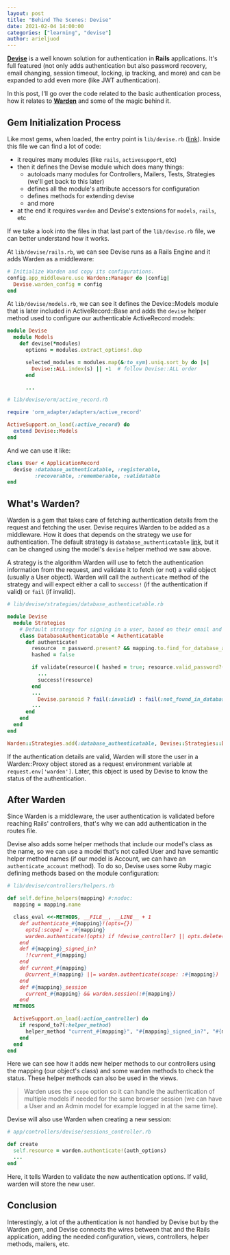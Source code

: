 ```yaml
---
layout: post
title: "Behind The Scenes: Devise"
date: 2021-02-04 14:00:00
categories: ["learning", "devise"]
author: arieljuod
---
```


[**Devise**](https://github.com/heartcombo/devise) is a well known solution for authentication in **Rails** applications. It's full featured (not only adds authentication but also password recovery, email changing, session timeout, locking, ip tracking, and more) and can be expanded to add even more (like JWT authentication).

In this post, I'll go over the code related to the basic authentication process, how it relates to [**Warden**](https://github.com/wardencommunity/warden) and some of the magic behind it.

<!--more-->

## Gem Initialization Process

Like most gems, when loaded, the entry point is `lib/devise.rb` ([link](https://github.com/heartcombo/devise/blob/master/lib/devise.rb)). Inside this file we can find a lot of code:
- it requires many modules (like `rails`, `activesupport`, etc)
- then it defines the Devise module which does many things:
  - autoloads many modules for Controllers, Mailers, Tests, Strategies (we'll get back to this later)
  - defines all the module's attribute accessors for configuration
  - defines methods for extending devise
  - and more
- at the end it requires `warden` and Devise's extensions for `models`, `rails`, etc

If we take a look into the files in that last part of the `lib/devise.rb` file, we can better understand how it works.

At `lib/devise/rails.rb`, we can see Devise runs as a Rails Engine and it adds Warden as a middleware:

```ruby
# Initialize Warden and copy its configurations.
config.app_middleware.use Warden::Manager do |config|
  Devise.warden_config = config
end
```

At `lib/devise/models.rb`, we can see it defines the Device::Models module that is later included in ActiveRecord::Base and adds the `devise` helper method used to configure our authenticable ActiveRecord models:

```ruby
module Devise
  module Models
    def devise(*modules)
      options = modules.extract_options!.dup

      selected_modules = modules.map(&:to_sym).uniq.sort_by do |s|
        Devise::ALL.index(s) || -1  # follow Devise::ALL order
      end

      ...
```

```ruby
# lib/devise/orm/active_record.rb

require 'orm_adapter/adapters/active_record'

ActiveSupport.on_load(:active_record) do
  extend Devise::Models
end
```

And we can use it like:

```ruby
class User < ApplicationRecord
  devise :database_authenticatable, :registerable,
         :recoverable, :rememberable, :validatable
end
```

## What's Warden?

Warden is a gem that takes care of fetching authentication details from the request and fetching the user. Devise requires Warden to be added as a middleware. How it does that depends on the strategy we use for authentication. The default strategy is `database_authenticatable` [link](https://github.com/heartcombo/devise/blob/master/lib/devise/strategies/database_authenticatable.rb), but it can be changed using the model's `devise` helper method we saw above.

A strategy is the algorithm Warden will use to fetch the authentication information from the request, and validate it to fetch (or not) a valid object (usually a User object). Warden will call the `authenticate` method of the strategy and will expect either a call to `success!` (if the authentication if valid) or `fail` (if invalid).

```ruby
# lib/devise/strategies/database_authenticatable.rb

module Devise
  module Strategies
    # Default strategy for signing in a user, based on their email and password in the database.
    class DatabaseAuthenticatable < Authenticatable
      def authenticate!
        resource  = password.present? && mapping.to.find_for_database_authentication(authentication_hash)
        hashed = false

        if validate(resource){ hashed = true; resource.valid_password?(password) }
          ...
          success!(resource)
        end
        ...
          Devise.paranoid ? fail(:invalid) : fail(:not_found_in_database)
        ...
      end
    end
  end
end

Warden::Strategies.add(:database_authenticatable, Devise::Strategies::DatabaseAuthenticatable)
```

If the authentication details are valid, Warden will store the user in a Warden::Proxy object stored as a request environment variable at `request.env['warden']`. Later, this object is used by Devise to know the status of the authentication.

## After Warden

Since Warden is a middleware, the user authentication is validated before reaching Rails' controllers, that's why we can add authentication in the routes file.

Devise also adds some helper methods that include our model's class as the name, so we can use a model that's not called User and have semantic helper method names (if our model is Account, we can have an `authenticate_account` method). To do so, Devise uses some Ruby magic defining methods based on the module configuration:

```ruby
# lib/devise/controllers/helpers.rb

def self.define_helpers(mapping) #:nodoc:
  mapping = mapping.name

  class_eval <<-METHODS, __FILE__, __LINE__ + 1
    def authenticate_#{mapping}!(opts={})
      opts[:scope] = :#{mapping}
      warden.authenticate!(opts) if !devise_controller? || opts.delete(:force)
    end
    def #{mapping}_signed_in?
      !!current_#{mapping}
    end
    def current_#{mapping}
      @current_#{mapping} ||= warden.authenticate(scope: :#{mapping})
    end
    def #{mapping}_session
      current_#{mapping} && warden.session(:#{mapping})
    end
  METHODS

  ActiveSupport.on_load(:action_controller) do
    if respond_to?(:helper_method)
      helper_method "current_#{mapping}", "#{mapping}_signed_in?", "#{mapping}_session"
    end
  end
end
```

Here we can see how it adds new helper methods to our controllers using the mapping (our object's class) and some warden methods to check the status. These helper methods can also be used in the views.

> Warden uses the `scope` option so it can handle the authentication of multiple models if needed for the same browser session (we can have a User and an Admin model for example logged in at the same time).

Devise will also use Warden when creating a new session:

```ruby
# app/controllers/devise/sessions_controller.rb

def create
  self.resource = warden.authenticate!(auth_options)
  ...
end
```

Here, it tells Warden to validate the new authentication options. If valid, warden will store the new user.

## Conclusion

Interestingly, a lot of the authentication is not handled by Devise but by the Warden gem, and Devise connects the wires between that and the Rails application, adding the needed configuration, views, controllers, helper methods, mailers, etc.
